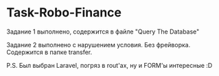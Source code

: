 # Task-Robo-Finance

Задание 1 выполнено, содержится в файле "Query The Database"

Задание 2 выполнено с нарушением условия. Без фрейворка. 
  Содержится в папке transfer.

P.S. Был выбран Laravel, погряз в rout'ах, ну и FORM'ы интересные :D
